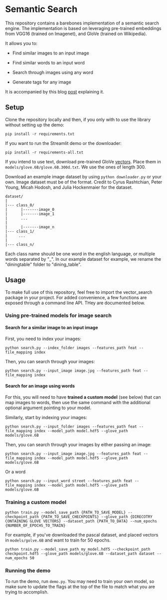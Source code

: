 # Semantic Search

This repository contains a barebones implementation of a semantic search engine. 
The implementation is based on leveraging pre-trained embeddings from VGG16 (trained on Imagenet), and GloVe (trained on Wikipedia).


It allows you to:
- Find similar images to an input image

- Find similar words to an input word
 
- Search through images using any word

- Generate tags for any image

It is accompanied by this blog [post](https://blog.insightdatascience.com/the-unreasonable-effectiveness-of-deep-learning-representations-4ce83fc663cf) explaining it.

## Setup

Clone the repository locally and then, if you only with to use the library without setting up the demo:

`pip install -r requirements.txt`

If you want to run the Streamlit demo or the downloader:

`pip install -r requirements-all.txt`

If you intend to use text, download pre-trained GloVe [vectors](http://nlp.stanford.edu/data/glove.6B.zip). Place them in `models/glove.6B/glove.6B.300d.txt`. We use the ones of length 300.

Download an example image dataset by using `python downloader.py` or your own. Image dataset must be of the format. Credit to Cyrus Rashtchian, Peter Young, Micah Hodosh, and Julia Hockenmaier for the dataset.
```
dataset/
|
|--- class_0/
|      |-------image_0
|      |-------image_1
|      ...
|
|      |-------image_n
|--- class_1/
|     ...
|  
|--- class_n/
```
Each class name should be one word in the english language, or multiple words separated by "_". In our example dataset for example, we rename the "diningtable" folder to "dining_table".
## Usage

To make full use of this repository, feel free to import the vector_search package in your project. For added convenience, a few functions are exposed through a command line API. THey are documented below. 

### Using pre-trained models for image search

#### Search for a similar image to an input image
First, you need to index your images:

`python search.py --index_folder images --features_path feat --file_mapping index`

Then, you can search through your images:

`python search.py --input_image image.jpg --features_path feat --file_mapping index`

#### Search for an image using words

For this, you will need to have **trained a custom model** (see below) that can map images to words, then use the same command with the additional optional argument pointing to your model.

Similarly, start by indexing your images:

`python search.py --input_folder images --features_path feat --file_mapping index --model_path model.hdf5 --glove_path models/glove.6B`

Then, you can search through your images by either passing an image:

`python search.py --input_image image.jpg --features_path feat --file_mapping index --model_path model.hdf5 --glove_path models/glove.6B `

Or a word

`python search.py --input_word street --features_path feat --file_mapping index --model_path model.hdf5 --glove_path models/glove.6B `

### Training a custom model

`python train.py --model_save_path {PATH_TO_SAVE_MODEL} --checkpoint_path {PATH_TO_SAVE_CHECKPOINTS} --glove_path {DIRECOTRY CONTAINING GLOVE VECTORS} --dataset_path {PATH_TO_DATA} --num_epochs {NUMBER_OF_EPOCHS_TO_TRAIN}`

For example, if you've downloaded the pascal dataset, and placed vectors in `models/golve.6B` and want to train for 50 epochs.

`python train.py --model_save_path my_model.hdf5 --checkpoint_path checkpoint.hdf5 --glove_path models/glove.6B --dataset_path dataset --num_epochs 50`

### Running the demo

To run the demo, run `demo.py`. You may need to train your own model, so make sure to update the flags at the top of the file to match what you are trying to accomplish.
